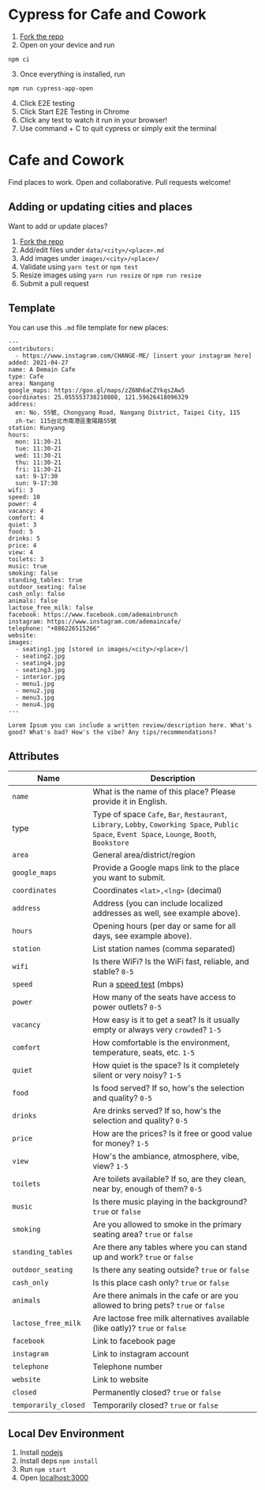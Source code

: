 # Cypress for Cafe and Cowork
1. [Fork the repo](fork)
2. Open on your device and run
```
npm ci
```
3. Once everything is installed, run 
```
npm run cypress-app-open
```
4. Click E2E testing
5. Click Start E2E Testing in Chrome
6. Click any test to watch it run in your browser!
7. Use command + C to quit cypress or simply exit the terminal

# Cafe and Cowork
Find places to work. Open and collaborative. Pull requests welcome!

## Adding or updating cities and places
Want to add or update places?
1. [Fork the repo](fork)
2. Add/edit files under `data/<city>/<place>.md`
3. Add images under `images/<city>/<place>/`
4. Validate using `yarn test` or `npm test`
5. Resize images using `yarn run resize` or `npm run resize`
6. Submit a pull request

## Template
You can use this `.md` file template for new places:

```
---
contributors:
  - https://www.instagram.com/CHANGE-ME/ [insert your instagram here]
added: 2021-04-27
name: A Demain Cafe
type: Cafe
area: Nangang
google_maps: https://goo.gl/maps/zZ6Nh6aCZYkqs2Aw5
coordinates: 25.055553738210808, 121.59626418096329
address:
  en: No. 55號, Chongyang Road, Nangang District, Taipei City, 115
  zh-tw: 115台北市南港區重陽路55號
station: Kunyang
hours:
  mon: 11:30-21
  tue: 11:30-21
  wed: 11:30-21
  thu: 11:30-21
  fri: 11:30-21
  sat: 9-17:30
  sun: 9-17:30
wifi: 3
speed: 10
power: 4
vacancy: 4
comfort: 4
quiet: 3
food: 5
drinks: 5
price: 4
view: 4
toilets: 3
music: true
smoking: false
standing_tables: true
outdoor_seating: false
cash_only: false
animals: false
lactose_free_milk: false
facebook: https://www.facebook.com/ademainbrunch
instagram: https://www.instagram.com/ademaincafe/
telephone: "+886226515266"
website: 
images:
  - seating1.jpg [stored in images/<city>/<place>/]
  - seating2.jpg
  - seating4.jpg
  - seating3.jpg
  - interior.jpg
  - menu1.jpg
  - menu2.jpg
  - menu3.jpg
  - menu4.jpg
---

Lorem Ipsum you can include a written review/description here. What's good? What's bad? How's the vibe? Any tips/recommendations?

```
## Attributes
Name|Description
--|--
`name`|What is the name of this place? Please provide it in English.
type|Type of space `Cafe`, `Bar`, `Restaurant`, `Library`, `Lobby`, `Coworking Space`, `Public Space`, `Event Space`, `Lounge`, `Booth`, `Bookstore`
`area`|General area/district/region
`google_maps`|Provide a Google maps link to the place you want to submit.
`coordinates`|Coordinates `<lat>,<lng>` (decimal)
`address`|Address (you can include localized addresses as well, see example above).
`hours`|Opening hours (per day or same for all days, see example above).
`station`|List station names (comma separated)
`wifi`|Is there WiFi? Is the WiFi fast, reliable, and stable? `0-5`
`speed`|Run a [speed test](https://fast.com) (mbps)
`power`|How many of the seats have access to power outlets? `0-5`
`vacancy`|How easy is it to get a seat? Is it usually empty or always very `crowded`? `1-5`
`comfort`|How comfortable is the environment, temperature, seats, etc. `1-5`
`quiet`|How quiet is the space? Is it completely silent or very noisy? `1-5`
`food`|Is food served? If so, how's the selection and quality? `0-5`
`drinks`|Are drinks served? If so, how's the selection and quality? `0-5`
`price`|How are the prices? Is it free or good value for money? `1-5`
`view`|How's the ambiance, atmosphere, vibe, view? `1-5`
`toilets`|Are toilets available? If so, are they clean, near by, enough of them? `0-5`
`music`|Is there music playing in the background? `true` or `false`
`smoking`|Are you allowed to smoke in the primary seating area? `true` or `false`
`standing_tables`|Are there any tables where you can stand up and work? `true` or `false`
`outdoor_seating`|Is there any seating outside? `true` or `false`
`cash_only`|Is this place cash only? `true` or `false`
`animals`|Are there animals in the cafe or are you allowed to bring pets? `true` or `false`
`lactose_free_milk`|Are lactose free milk alternatives available (like oatly)? `true` or `false`
`facebook`|Link to facebook page
`instagram`|Link to instagram account
`telephone`|Telephone number
`website`|Link to website
`closed`|Permanently closed? `true` or `false`
`temporarily_closed`|Temporarily closed? `true` or `false`

## Local Dev Environment
1. Install [nodejs](https://nodejs.org/en/)
2. Install deps `npm install`
3. Run `npm start`
4. Open [localhost:3000](http://localhost:3000)
